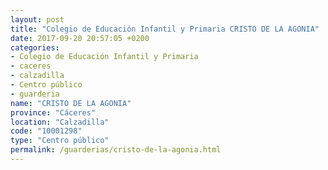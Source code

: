 ```yaml
---
layout: post
title: "Colegio de Educación Infantil y Primaria CRISTO DE LA AGONIA"
date: 2017-09-20 20:57:05 +0200
categories:
- Colegio de Educación Infantil y Primaria
- caceres
- calzadilla
- Centro público
- guarderia
name: "CRISTO DE LA AGONIA"
province: "Cáceres"
location: "Calzadilla"
code: "10001298"
type: "Centro público"
permalink: /guarderias/cristo-de-la-agonia.html
---
```

